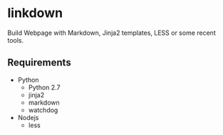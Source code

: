 linkdown
========

Build Webpage with Markdown, Jinja2 templates, LESS or some recent tools.

Requirements
------------

* Python
    * Python 2.7
    * jinja2
    * markdown
    * watchdog
* Nodejs
    * less



